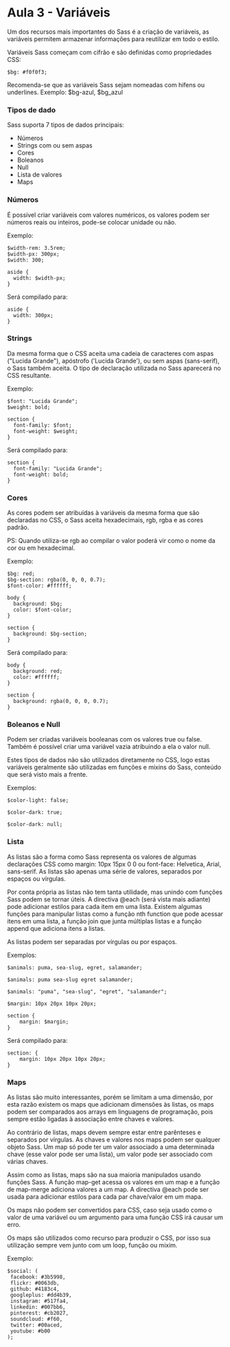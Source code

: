 # Aula 3 - Variáveis

Um dos recursos mais importantes do Sass é a criação de variáveis, as variáveis permitem armazenar informações para reutilizar em todo o estilo. 

Variáveis Sass começam com cifrão e são definidas como propriedades CSS:

```
$bg: #f0f0f3;
```

Recomenda-se que as variáveis Sass sejam nomeadas com hifens ou underlines. 
Exemplo: $bg-azul, $bg_azul

### Tipos de dado

Sass suporta 7 tipos de dados principais:

- Números
- Strings com ou sem aspas
- Cores
- Boleanos
- Null
- Lista de valores
- Maps

### Números

É possível criar variáveis com valores numéricos, os valores podem ser números reais ou inteiros, pode-se colocar unidade ou não.

Exemplo:

```
$width-rem: 3.5rem;
$width-px: 300px;
$width: 300;

aside {
  width: $width-px;
}
```

Será compilado para:

```
aside {
  width: 300px;
}
```

### Strings

Da mesma forma que o CSS aceita uma cadeia de caracteres com aspas ("Lucida Grande"), apóstrofo ('Lucida Grande'), ou sem aspas (sans-serif), o Sass também aceita. O tipo de declaração utilizada no Sass aparecerá no CSS resultante.

Exemplo:

```
$font: "Lucida Grande";
$weight: bold;

section {
  font-family: $font;
  font-weight: $weight;
}
```

Será compilado para:

```
section {
  font-family: "Lucida Grande";
  font-weight: bold;
}
```

### Cores

As cores podem ser atribuídas à variáveis da mesma forma que são declaradas no CSS, o Sass aceita hexadecimais, rgb, rgba e as cores padrão.

PS: Quando utiliza-se rgb ao compilar o valor poderá vir como o nome da cor ou em hexadecimal.

Exemplo:

```
$bg: red;
$bg-section: rgba(0, 0, 0, 0.7);
$font-color: #ffffff;

body {
  background: $bg;
  color: $font-color;
}

section {
  background: $bg-section;
}
```

Será compilado para:

```
body {
  background: red;
  color: #ffffff;
}

section {
  background: rgba(0, 0, 0, 0.7);
}
```

### Boleanos e Null

Podem ser criadas variáveis booleanas com os valores true ou false. Também é possível criar uma variável vazia atribuindo a ela o valor null. 

Estes tipos de dados não são utilizados diretamente no CSS, logo estas variáveis geralmente são utilizadas em funções e mixins do Sass, conteúdo que será visto mais a frente.

Exemplos:

```
$color-light: false;

$color-dark: true;

$color-dark: null;
```

### Lista

As listas são a forma como Sass representa os valores de algumas declarações CSS como margin: 10px 15px 0 0 ou font-face: Helvetica, Arial, sans-serif. As listas são apenas uma série de valores, separados por espaços ou vírgulas. 

Por conta própria as listas não tem tanta utilidade, mas unindo com funções Sass podem se tornar úteis. A directiva @each (será vista mais adiante) pode adicionar estilos para cada item em uma lista. Existem algumas funções para manipular listas como a função nth function que pode acessar itens em uma lista, a função join que junta múltiplas listas e a função append que adiciona itens a listas. 

As listas podem ser separadas por vírgulas ou por espaços. 

Exemplos:

```
$animals: puma, sea-slug, egret, salamander;

$animals: puma sea-slug egret salamander;

$animals: "puma", "sea-slug", "egret", "salamander";

$margin: 10px 20px 10px 20px;

section {
    margin: $margin;
}
```

Será compilado para:

```
section: {
    margin: 10px 20px 10px 20px;
}
```

### Maps

As listas são muito interessantes, porém se limitam a uma dimensão, por esta razão existem os maps que adicionam dimensões às listas, os maps podem ser comparados aos arrays em linguagens de programação, pois sempre estão ligadas à associação entre chaves e valores. 

Ao contrário de listas, maps devem sempre estar entre parênteses e separados por vírgulas. As chaves e valores nos maps podem ser qualquer objeto Sass. Um map só pode ter um valor associado a uma determinada chave (esse valor pode ser uma lista), um valor pode ser associado com várias chaves. 

Assim como as listas, maps são na sua maioria manipulados usando funções Sass. A função map-get acessa os valores em um map e a função de map-merge adiciona valores a um map. A directiva @each pode ser usada para adicionar estilos para cada par chave/valor em um mapa. 

Os maps não podem ser convertidos para CSS, caso seja usado como o valor de uma variável ou um argumento para uma função CSS irá causar um erro. 

Os maps são utilizados como recurso para produzir o CSS, por isso sua utilização sempre vem junto com um loop, função ou mixim. 

Exemplo:

```
$social: (
 facebook: #3b5998,
 flickr: #0063db,
 github: #4183c4,
 googleplus: #dd4b39,
 instagram: #517fa4,
 linkedin: #007bb6,
 pinterest: #cb2027,
 soundcloud: #f60,
 twitter: #00aced,
 youtube: #b00
);
```
